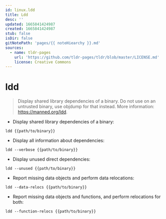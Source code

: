 ```yaml
---
id: linux.ldd
title: Ldd
desc: ''
updated: 1665841424987
created: 1665841424987
stub: false
isDir: false
gitNotePath: 'pages/{{ noteHiearchy }}.md'
sources:
  - name: tldr-pages
    url: 'https://github.com/tldr-pages/tldr/blob/master/LICENSE.md'
    license: Creative Commons
---
```

# ldd

> Display shared library dependencies of a binary.
> Do not use on an untrusted binary, use objdump for that instead.
> More information: <https://manned.org/ldd>.

- Display shared library dependencies of a binary:

`ldd {{path/to/binary}}`

- Display all information about dependencies:

`ldd --verbose {{path/to/binary}}`

- Display unused direct dependencies:

`ldd --unused {{path/to/binary}}`

- Report missing data objects and perform data relocations:

`ldd --data-relocs {{path/to/binary}}`

- Report missing data objects and functions, and perform relocations for both:

`ldd --function-relocs {{path/to/binary}}`

